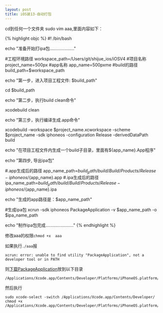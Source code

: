 ```yaml
---
layout: post
title: iOS装13-自动打包
---
```


cd到任何一个文件夹 sudo vim aaa,里面内容如下：

{% highlight objc %}
#! /bin/bash

echo "准备开始打ipa包...................."

#工程环境路径
workspace_path=/Users/git/shijue_ios/iOSV4
#项目名称
project_name=500px
#app名称
app_name=500pxme
#build的路径
build_path=$workspace_path

echo "第一步，进入项目工程文件: $build_path"

cd $build_path

echo "第二步，执行build clean命令"

xcodebuild clean

echo "第三步，执行编译生成.app命令"

xcodebuild -workspace $project_name.xcworkspace -scheme $project_name -sdk iphoneos -configuration Release -derivedDataPath build

echo "在项目工程文件内生成一个build子目录，里面有${app_name}.App程序"

echo "第四步, 导出ipa包"

#.app生成后的路径
app_name_path=$build_path/build/Build/Products/Release-iphoneos/${app_name}.app
#.ipa生成后的路径
ipa_name_path=$build_path/build/Build/Products/Release-iphoneos/${app_name}.ipa


echo "生成的app路径是：$app_name_path"

#生成ipa包
xcrun -sdk iphoneos PackageApplication -v $app_name_path -o $ipa_name_path

echo "制作ipa包完成......................."
{% endhighlight %}


修改aaa的权限`chmod +x  aaa`

如果执行`./aaa`报

```
xcrun: error: unable to find utility "PackageApplication", not a developer tool or in PATH
```

则[下载PackageApplication](https://pan.baidu.com/s/1pL59OvT)放到以下目录

```
/Applications/Xcode.app/Contents/Developer/Platforms/iPhoneOS.platform/Developer/usr/bin/
```

然后执行 

```
sudo xcode-select -switch /Applications/Xcode.app/Contents/Developer/
chmod +x /Applications/Xcode.app/Contents/Developer/Platforms/iPhoneOS.platform/Developer/usr/bin/PackageApplication

```









